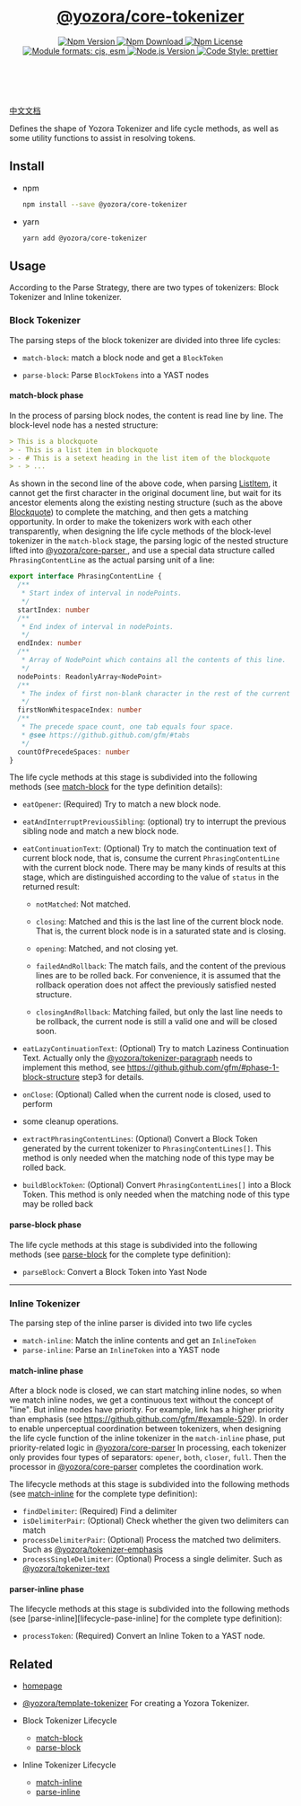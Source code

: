 <header>
  <h1 align="center">
    <a href="https://github.com/yozorajs/yozora/tree/release-2.x.x/packages/core-tokenizer#readme">@yozora/core-tokenizer</a>
  </h1>
  <div align="center">
    <a href="https://www.npmjs.com/package/@yozora/core-tokenizer">
      <img
        alt="Npm Version"
        src="https://img.shields.io/npm/v/@yozora/core-tokenizer.svg"
      />
    </a>
    <a href="https://www.npmjs.com/package/@yozora/core-tokenizer">
      <img
        alt="Npm Download"
        src="https://img.shields.io/npm/dm/@yozora/core-tokenizer.svg"
      />
    </a>
    <a href="https://www.npmjs.com/package/@yozora/core-tokenizer">
      <img
        alt="Npm License"
        src="https://img.shields.io/npm/l/@yozora/core-tokenizer.svg"
      />
    </a>
    <a href="#install">
      <img
        alt="Module formats: cjs, esm"
        src="https://img.shields.io/badge/module_formats-cjs%2C%20esm-green.svg"
      />
    </a>
    <a href="https://github.com/nodejs/node">
      <img
        alt="Node.js Version"
        src="https://img.shields.io/node/v/@yozora/core-tokenizer"
      />
    </a>
    <a href="https://github.com/prettier/prettier">
      <img
        alt="Code Style: prettier"
        src="https://img.shields.io/badge/code_style-prettier-ff69b4.svg?style=flat-square"
      />
    </a>
  </div>
</header>
<br/>


[中文文档][homepage-zh]

Defines the shape of Yozora Tokenizer and life cycle methods, as well as some
utility functions to assist in resolving tokens.


## Install

* npm

  ```bash
  npm install --save @yozora/core-tokenizer
  ```

* yarn

  ```bash
  yarn add @yozora/core-tokenizer
  ```


## Usage

According to the Parse Strategy, there are two types of tokenizers: Block
Tokenizer and Inline tokenizer.

### Block Tokenizer

The parsing steps of the block tokenizer are divided into three life cycles:

* `match-block`: match a block node and get a `BlockToken`

* `parse-block`: Parse `BlockTokens` into a YAST nodes

#### match-block phase

In the process of parsing block nodes, the content is read line by line. The
block-level node has a nested structure:

```markdown {2}
> This is a blockquote
> - This is a list item in blockquote
> - # This is a setext heading in the list item of the blockquote
> - > ...
```

As shown in the second line of the above code, when parsing
[ListItem][@yozora/tokenizer-list], it cannot get the first character in
the original document line, but wait for its ancestor elements along the
existing nesting structure (such as the above [Blockquote][@yozora/tokenizer-blockquote])
to complete the matching, and then gets a matching opportunity. In order to make
the tokenizers work with each other transparently, when designing the life cycle
methods of the block-level tokenizer in the `match-block` stage, the parsing
logic of the nested structure lifted into [@yozora/core-parser ][], and use a
special data structure called `PhrasingContentLine` as the actual parsing unit
of a line:

```typescript
export interface PhrasingContentLine {
  /**
   * Start index of interval in nodePoints.
   */
  startIndex: number
  /**
   * End index of interval in nodePoints.
   */
  endIndex: number
  /**
   * Array of NodePoint which contains all the contents of this line.
   */
  nodePoints: ReadonlyArray<NodePoint>
  /**
   * The index of first non-blank character in the rest of the current line
   */
  firstNonWhitespaceIndex: number
  /**
   * The precede space count, one tab equals four space.
   * @see https://github.github.com/gfm/#tabs
   */
  countOfPrecedeSpaces: number
}
```

The life cycle methods at this stage is subdivided into the following methods
(see [match-block][lifecycle-match-block] for the type definition details):

* `eatOpener`: (Required) Try to match a new block node.

* `eatAndInterruptPreviousSibling`: (optional) try to interrupt the previous
  sibling node and match a new block node.

* `eatContinuationText`: (Optional) Try to match the continuation text of current
  block node, that is, consume the current `PhrasingContentLine` with the current
  block node. There may be many kinds of results at this stage, which are
  distinguished according to the value of `status` in the returned result:

  - `notMatched`: Not matched.

  - `closing`: Matched and this is the last line of the current block node.
    That is, the current block node is in a saturated state and is closing.

  - `opening`: Matched, and not closing yet.

  - `failedAndRollback`: The match fails, and the content of the previous lines
    are to be rolled back. For convenience, it is assumed that the rollback
    operation does not affect the previously satisfied nested structure.

  - `closingAndRollback`: Matching failed, but only the last line needs to be
    rollback, the current node is still a valid one and will be closed soon.

* `eatLazyContinuationText`: (Optional) Try to match Laziness Continuation Text.
  Actually only the [@yozora/tokenizer-paragraph][] needs to implement this
  method, see https://github.github.com/gfm/#phase-1-block-structure step3
  for details.

* `onClose`: (Optional) Called when the current node is closed, used to perform
* some cleanup operations.

* `extractPhrasingContentLines`: (Optional) Convert a Block Token generated by
  the current tokenizer to `PhrasingContentLines[]`. This method is only needed
  when the matching node of this type may be rolled back.

* `buildBlockToken`: (Optional) Convert `PhrasingContentLines[]` into a Block Token.
  This method is only needed when the matching node of this type may be rolled back

#### parse-block phase

The life cycle methods at this stage is subdivided into the following methods
(see [parse-block][lifecycle-parse-block] for the complete type definition):

* `parseBlock`: Convert a Block Token into Yast Node

---

### Inline Tokenizer

The parsing step of the inline parser is divided into two life cycles

* `match-inline`: Match the inline contents and get an `InlineToken`
* `parse-inline`: Parse an `InlineToken` into a YAST node

#### match-inline phase

After a block node is closed, we can start matching inline nodes, so when we
match inline nodes, we get a continuous text without the concept of "line".
But inline nodes have priority. For example, link has a higher priority than
emphasis (see https://github.github.com/gfm/#example-529). In order to enable
unperceptual coordination between tokenizers, when designing the life cycle
function of the inline tokenizer in the `match-inline` phase, put priority-related
logic in [@yozora/core-parser][] In processing, each tokenizer only provides
four types of separators: `opener`, `both`, `closer`, `full`. Then the
processor in [@yozora/core-parser][] completes the coordination work.

The lifecycle methods at this stage is subdivided into the following methods
(see [match-inline][lifecycle-match-inline] for the complete type definition):

* `findDelimiter`: (Required) Find a delimiter
* `isDelimiterPair`: (Optional) Check whether the given two delimiters can match
* `processDelimiterPair`: (Optional) Process the matched two delimiters. Such as [@yozora/tokenizer-emphasis][] 
* `processSingleDelimiter`:  (Optional) Process a single delimiter. Such as [@yozora/tokenizer-text][] 

#### parser-inline phase

The lifecycle methods at this stage is subdivided into the following methods
(see [parse-inline][lifecycle-pase-inline] for the complete type definition):

* `processToken`: (Required) Convert an Inline Token to a YAST node.

## Related

* [homepage][]

* [@yozora/template-tokenizer][] For creating a Yozora Tokenizer.

* Block Tokenizer Lifecycle
  - [match-block][lifecycle-match-block]
  - [parse-block][lifecycle-parse-block]

* Inline Tokenizer Lifecycle
  - [match-inline][lifecycle-match-inline]
  - [parse-inline][lifecycle-parse-inline]


[homepage]: https://github.com/yozorajs/yozora/tree/release-2.x.x/packages/core-tokenizer#readme
[homepage-zh]: https://github.com/yozorajs/yozora/tree/release-2.x.x/packages/core-tokenizer/README-zh.md
[lifecycle-match-block]: https://github.com/yozorajs/yozora/blob/main/packages/core-tokenizer/src/types/lifecycle/match-block.ts
[lifecycle-match-inline]: https://github.com/yozorajs/yozora/blob/main/packages/core-tokenizer/src/types/lifecycle/match-inline.ts
[lifecycle-parse-block]: https://github.com/yozorajs/yozora/blob/main/packages/core-tokenizer/src/types/lifecycle/parse-block.ts
[lifecycle-parse-inline]: https://github.com/yozorajs/yozora/blob/main/packages/core-tokenizer/src/types/lifecycle/parse-inline.ts
[@yozora/core-parser]: https://www.npmjs.com/package/@yozora/core-parser
[@yozora/template-tokenizer]: https://www.npmjs.com/package/@yozora/template-tokenizer
[@yozora/tokenizer-blockquote]: https://www.npmjs.com/package/@yozora/tokenizer-blockquote
[@yozora/tokenizer-emphasis]: https://www.npmjs.com/package/@yozora/tokenizer-emphasis
[@yozora/tokenizer-list]: https://www.npmjs.com/package/@yozora/tokenizer-list
[@yozora/tokenizer-paragraph]: https://www.npmjs.com/package/@yozora/tokenizer-paragraph
[@yozora/tokenizer-text]: https://www.npmjs.com/package/@yozora/tokenizer-text
